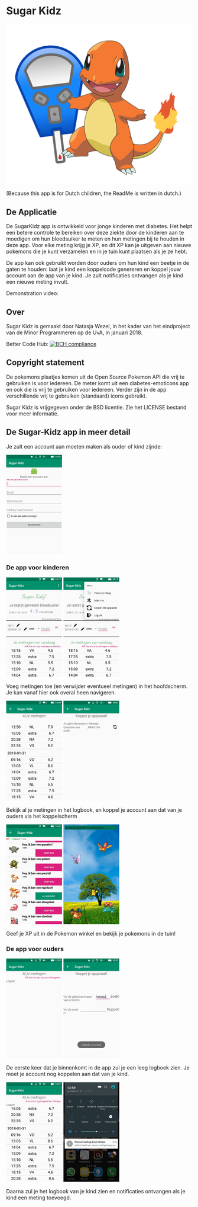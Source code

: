 # Sugar Kidz

![Sugar Kidz logo](docs/logo.png)

(Because this app is for Dutch children, the ReadMe is written in dutch.)

## De Applicatie
De SugarKidz app is ontwikkeld voor jonge kinderen met diabetes. Het helpt een betere controle te bereiken over deze ziekte door de kinderen aan te moedigen om hun bloedsuiker te meten en hun metingen bij te houden in deze app. Voor elke meting krijg je XP, en dit XP kan je uitgeven aan nieuwe pokemons die je kunt verzamelen en in je tuin kunt plaatsen als je ze hebt.

De app kan ook gebruikt worden door ouders om hun kind een beetje in de gaten te houden: laat je kind een koppelcode genereren en koppel jouw account aan de app van je kind. Je zult notificaties ontvangen als je kind een nieuwe meting invult.

Demonstration video: 

## Over
Sugar Kidz is gemaakt door Natasja Wezel, in het kader van het eindproject van de Minor Programmeren op de UvA, in januari 2018.

Better Code Hub:
[![BCH compliance](https://bettercodehub.com/edge/badge/11027649/sugar-kidz-app?branch=master)](https://bettercodehub.com/)

## Copyright statement
De pokemons plaatjes komen uit de Open Source Pokemon API die vrij te gebruiken is voor iedereen. De meter komt uit een diabetes-emoticons app en ook die is vrij te gebruiken voor iedereen. Verder zijn in de app verschillende vrij te gebruiken (standaard) icons gebruikt.

Sugar Kidz is vrijgegeven onder de BSD licentie. Zie het LICENSE bestand voor meer informatie.

## De Sugar-Kidz app in meer detail
Je zult een account aan moeten maken als ouder of kind zijnde:

<img src="docs/register.jpeg" width="30%" height="30%"/>

### De app voor kinderen
<img src="docs/homescreen.jpeg" width="30%" height="30%"/>  <img src="docs/homescreen_with_menu.jpeg" width="30%" height="30%"/>

Voeg metingen toe (en verwijder eventueel metingen) in het hoofdscherm. Je kan vanaf hier ook overal heen navigeren.

<img src="docs/logbook_kid.jpeg" width="30%" height="30%"/>  <img src="docs/couple_activity_kid.jpeg" width="30%" height="30%"/>

Bekijk al je metingen in het logbook, en koppel je account aan dat van je ouders via het koppelscherm

<img src="docs/pokeshop.jpeg" width="30%" height="30%"/>  <img src="docs/garden.jpeg" width="30%" height="30%"/>

Geef je XP uit in de Pokemon winkel en bekijk je pokemons in de tuin!


### De app voor ouders
<img src="docs/logbook_parent_uncoupled.jpeg" width="30%" height="30%"/>  <img src="docs/couple_activity_parent.jpeg" width="30%" height="30%"/>

De eerste keer dat je binnenkomt in de app zul je een leeg logboek zien. Je moet je account nog koppelen aan dat van je kind.

<img src="docs/logbook_parent.jpeg" width="30%" height="30%"/>  <img src="docs/notification.jpeg" width="30%" height="30%"/>

Daarna zul je het logbook van je kind zien en notificaties ontvangen als je kind een meting toevoegd.

